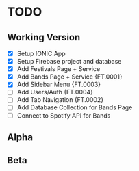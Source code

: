 # TODO

## Working Version

- [x] Setup IONIC App
- [x] Setup Firebase project and database
- [x] Add Festivals Page + Service
- [x] Add Bands Page + Service {FT.0001}
- [x] Add Sidebar Menu {FT.0003}
- [ ] Add Users/Auth {FT.0004}
- [ ] Add Tab Navigation {FT.0002}
- [ ] Add Database Collection for Bands Page
- [ ] Connect to Spotify API for Bands

## Alpha

## Beta
